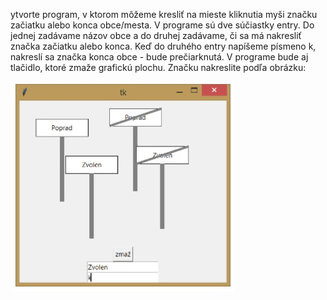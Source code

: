 ytvorte program, v ktorom môžeme kresliť na mieste kliknutia myši značku začiatku alebo konca obce/mesta. 
V programe sú dve súčiastky entry. 
Do jednej zadávame názov obce a do druhej zadávame, či sa má nakresliť značka začiatku alebo konca. 
Keď do druhého entry napíšeme písmeno k, nakreslí sa značka konca obce - bude prečiarknutá. 
V programe bude aj tlačidlo, ktoré zmaže grafickú plochu. Značku nakreslite podľa obrázku:

![img](img.png)